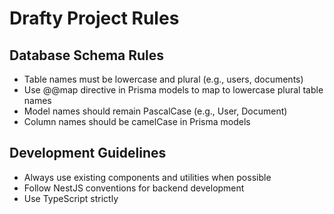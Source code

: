 # Drafty Project Rules

## Database Schema Rules
- Table names must be lowercase and plural (e.g., users, documents)
- Use @@map directive in Prisma models to map to lowercase plural table names
- Model names should remain PascalCase (e.g., User, Document)
- Column names should be camelCase in Prisma models

## Development Guidelines
- Always use existing components and utilities when possible
- Follow NestJS conventions for backend development
- Use TypeScript strictly